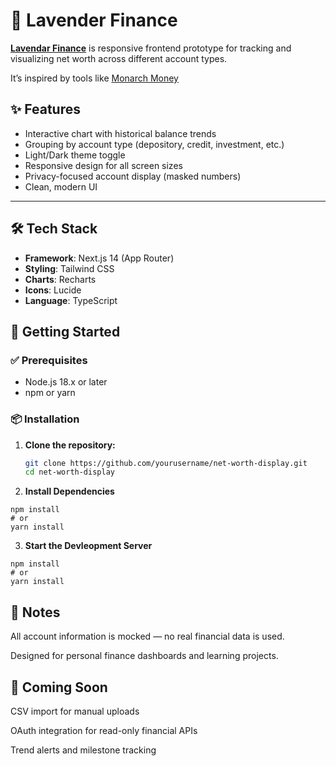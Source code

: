 # 💼 Lavender Finance

**[Lavendar Finance](https://lavender-finance.vercel.app/)** is responsive frontend prototype for tracking and visualizing net worth across different account types. 

It’s inspired by tools like [Monarch Money](https://www.monarchmoney.com/)


## ✨ Features

- Interactive chart with historical balance trends  
- Grouping by account type (depository, credit, investment, etc.)  
- Light/Dark theme toggle  
- Responsive design for all screen sizes  
- Privacy-focused account display (masked numbers)  
- Clean, modern UI  

---

## 🛠 Tech Stack

- **Framework**: Next.js 14 (App Router)  
- **Styling**: Tailwind CSS  
- **Charts**: Recharts  
- **Icons**: Lucide  
- **Language**: TypeScript  



## 🚀 Getting Started

### ✅ Prerequisites

- Node.js 18.x or later  
- npm or yarn  



### 📦 Installation

1. **Clone the repository:**

   ```bash
   git clone https://github.com/yourusername/net-worth-display.git
   cd net-worth-display

2. **Install Dependencies**

```
npm install
# or
yarn install
```

3. **Start the Devleopment Server**

```
npm install
# or
yarn install
```



## 📌 Notes
All account information is mocked — no real financial data is used.

Designed for personal finance dashboards and learning projects.


## 🧪 Coming Soon
CSV import for manual uploads

OAuth integration for read-only financial APIs

Trend alerts and milestone tracking
